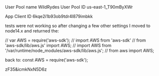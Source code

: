 User Pool name WildRydes
User Pool ID us-east-1_T90mByXWr

App Client ID 6kqe2i1b93ob9tdr4l879imbkk


tests were not working so after changing a few other settings I moved to node14.x
and returned the:

// var AWS = require('aws-sdk');
// import AWS from 'aws-sdk'
// from 'aws-sdk/lib/aws.js' import AWS;
// import AWS from '/var/runtime/node_modules/aws-sdk/lib/aws.js';
// from aws import AWS;

back to:
const AWS = require('aws-sdk');


zF35&icmkNxN5D6z





